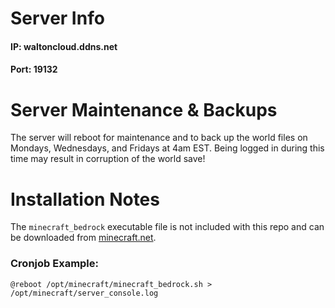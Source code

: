 # Server Info

#### IP: waltoncloud.ddns.net
#### Port: 19132

# Server Maintenance & Backups
The server will reboot for maintenance and to back up the world files on Mondays, Wednesdays, and Fridays at 4am EST. Being logged in during this time may result in corruption of the world save!


# Installation Notes
The `minecraft_bedrock` executable file is not included with this repo and can be downloaded from [minecraft.net](https://www.minecraft.net/en-us/download/server/bedrock).

### Cronjob Example:
```
@reboot /opt/minecraft/minecraft_bedrock.sh > /opt/minecraft/server_console.log
```
